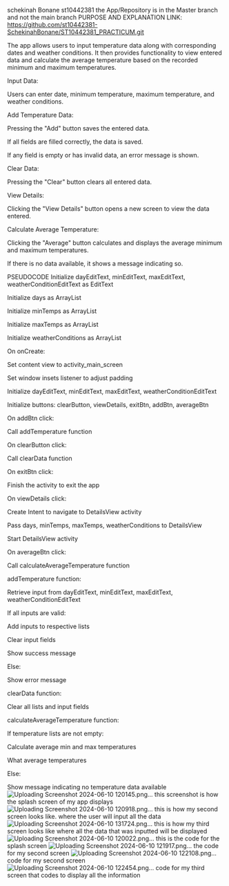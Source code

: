 schekinah Bonane st10442381
the App/Repository is in the Master branch and not the main branch 
 PURPOSE AND EXPLANATION
 LINK: https://github.com/st10442381-SchekinahBonane/ST10442381_PRACTICUM.git

The app allows users to input temperature data along with corresponding dates and weather conditions. It then provides functionality to view entered data and calculate the average temperature based on the recorded minimum and maximum temperatures. 

Input Data: 

Users can enter date, minimum temperature, maximum temperature, and weather conditions. 

Add Temperature Data: 

Pressing the "Add" button saves the entered data. 

If all fields are filled correctly, the data is saved. 

If any field is empty or has invalid data, an error message is shown. 

Clear Data: 

Pressing the "Clear" button clears all entered data. 

View Details: 

Clicking the "View Details" button opens a new screen to view the data entered. 

Calculate Average Temperature: 

Clicking the "Average" button calculates and displays the average minimum and maximum temperatures. 

If there is no data available, it shows a message indicating so. 

PSEUDOCODE 
Initialize dayEditText, minEditText, maxEditText, weatherConditionEditText as EditText 

Initialize days as ArrayList<String> 

Initialize minTemps as ArrayList<Int> 

Initialize maxTemps as ArrayList<Int> 

Initialize weatherConditions as ArrayList<String> 

On onCreate: 

Set content view to activity_main_screen 

Set window insets listener to adjust padding 

Initialize dayEditText, minEditText, maxEditText, weatherConditionEditText 

Initialize buttons: clearButton, viewDetails, exitBtn, addBtn, averageBtn 

On addBtn click: 

Call addTemperature function 

On clearButton click: 

Call clearData function 

On exitBtn click: 

Finish the activity to exit the app 

On viewDetails click: 

Create Intent to navigate to DetailsView activity 

Pass days, minTemps, maxTemps, weatherConditions to DetailsView 

Start DetailsView activity 

On averageBtn click: 

Call calculateAverageTemperature function 

addTemperature function: 

Retrieve input from dayEditText, minEditText, maxEditText, weatherConditionEditText 

If all inputs are valid: 

Add inputs to respective lists 

Clear input fields 

Show success message 

Else: 

Show error message 

clearData function: 

Clear all lists and input fields 

calculateAverageTemperature function: 

If temperature lists are not empty: 

Calculate average min and max temperatures 

What average temperatures 

Else: 

Show message indicating no temperature data available 
![Uploading Screenshot 2024-06-10 120145.png…]() this screenshot is how the splash screen of my app displays
![Uploading Screenshot 2024-06-10 120918.png…]() this is how my second screen looks like. where the user will input all the data 
![Uploading Screenshot 2024-06-10 131724.png…]() this is how my third screen looks like where all the data that was inputted will be displayed
![Uploading Screenshot 2024-06-10 120022.png…]() this is the code for the splash screen 
![Uploading Screenshot 2024-06-10 121917.png…]() the code for my second screen 
![Uploading Screenshot 2024-06-10 122108.png…]() code for my second screen 
![Uploading Screenshot 2024-06-10 122454.png…]() code for my third screen that codes to display all the information 












 

 
